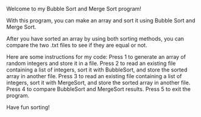 Welcome to my Bubble Sort and Merge Sort program!

With this program, you can make an array and sort it using Bubble Sort and Merge Sort.

After you have sorted an array by using both sorting methods, you can compare the two .txt files to see if they are equal or not.

Here are some instructions for my code:
Press 1 to generate an array of random integers and store it in a file.
Press 2 to read an existing file containing a list of integers, sort it with BubbleSort, and store the sorted array in another file.
Press 3 to read an existing file containing a list of integers, sort it with MergeSort, and store the sorted array in another file.
Press 4 to compare BubbleSort and MergeSort results.
Press 5 to exit the program.

Have fun sorting!
